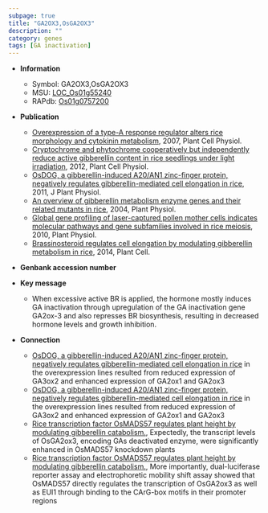 ```yaml
---
subpage: true
title: "GA2OX3,OsGA2OX3"
description: ""
category: genes
tags: [GA inactivation]
---
```


* **Information**  
    + Symbol: GA2OX3,OsGA2OX3  
    + MSU: [LOC_Os01g55240](http://rice.plantbiology.msu.edu/cgi-bin/ORF_infopage.cgi?orf=LOC_Os01g55240)  
    + RAPdb: [Os01g0757200](http://rapdb.dna.affrc.go.jp/viewer/gbrowse_details/irgsp1?name=Os01g0757200)  

* **Publication**  
    + [Overexpression of a type-A response regulator alters rice morphology and cytokinin metabolism](http://www.ncbi.nlm.nih.gov/pubmed?term=Overexpression+of+a+type-A+response+regulator+alters+rice+morphology+and+cytokinin+metabolism%5BTitle%5D), 2007, Plant Cell Physiol.
    + [Cryptochrome and phytochrome cooperatively but independently reduce active gibberellin content in rice seedlings under light irradiation](http://www.ncbi.nlm.nih.gov/pubmed?term=Cryptochrome+and+phytochrome+cooperatively+but+independently+reduce+active+gibberellin+content+in+rice+seedlings+under+light+irradiation%5BTitle%5D), 2012, Plant Cell Physiol.
    + [OsDOG, a gibberellin-induced A20/AN1 zinc-finger protein, negatively regulates gibberellin-mediated cell elongation in rice](http://www.ncbi.nlm.nih.gov/pubmed?term=OsDOG,+a+gibberellin-induced+A20/AN1+zinc-finger+protein,+negatively+regulates+gibberellin-mediated+cell+elongation+in+rice%5BTitle%5D), 2011, J Plant Physiol.
    + [An overview of gibberellin metabolism enzyme genes and their related mutants in rice](http://www.ncbi.nlm.nih.gov/pubmed?term=An+overview+of+gibberellin+metabolism+enzyme+genes+and+their+related+mutants+in+rice%5BTitle%5D), 2004, Plant Physiol.
    + [Global gene profiling of laser-captured pollen mother cells indicates molecular pathways and gene subfamilies involved in rice meiosis](http://www.ncbi.nlm.nih.gov/pubmed?term=Global+gene+profiling+of+laser-captured+pollen+mother+cells+indicates+molecular+pathways+and+gene+subfamilies+involved+in+rice+meiosis%5BTitle%5D), 2010, Plant Physiol.
    + [Brassinosteroid regulates cell elongation by modulating gibberellin metabolism in rice](http://www.ncbi.nlm.nih.gov/pubmed?term=Brassinosteroid+regulates+cell+elongation+by+modulating+gibberellin+metabolism+in+rice%5BTitle%5D), 2014, Plant Cell.

* **Genbank accession number**  

* **Key message**  
    + When excessive active BR is applied, the hormone mostly induces GA inactivation through upregulation of the GA inactivation gene GA2ox-3 and also represses BR biosynthesis, resulting in decreased hormone levels and growth inhibition.

* **Connection**  
    + [OsDOG, a gibberellin-induced A20/AN1 zinc-finger protein, negatively regulates gibberellin-mediated cell elongation in rice](1) in the overexpression lines resulted from reduced expression of GA3ox2 and enhanced expression of GA2ox1 and GA2ox3
    + [OsDOG, a gibberellin-induced A20/AN1 zinc-finger protein, negatively regulates gibberellin-mediated cell elongation in rice](1) in the overexpression lines resulted from reduced expression of GA3ox2 and enhanced expression of GA2ox1 and GA2ox3
    + [Rice transcription factor OsMADS57 regulates plant height by modulating gibberellin catabolism.](http://www.ncbi.nlm.nih.gov/pubmed?term=Rice+transcription+factor+OsMADS57+regulates+plant+height+by+modulating+gibberellin+catabolism.%5BTitle%5D),  Expectedly, the transcript levels of OsGA2ox3, encoding GAs deactivated enzyme, were significantly enhanced in OsMADS57 knockdown plants
    + [Rice transcription factor OsMADS57 regulates plant height by modulating gibberellin catabolism.](http://www.ncbi.nlm.nih.gov/pubmed?term=Rice+transcription+factor+OsMADS57+regulates+plant+height+by+modulating+gibberellin+catabolism.%5BTitle%5D),  More importantly, dual-luciferase reporter assay and electrophoretic mobility shift assay showed that OsMADS57 directly regulates the transcription of OsGA2ox3 as well as EUI1 through binding to the CArG-box motifs in their promoter regions



